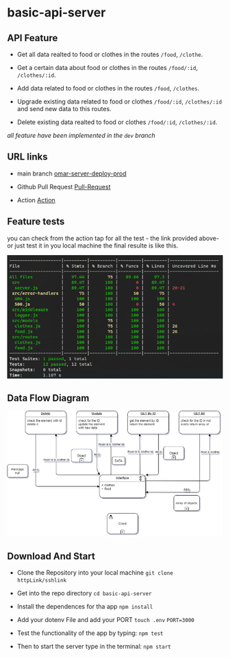 # basic-api-server

## API Feature

- Get all data realted to food or clothes in the routes `/food`, `/clothe`.

- Get a certain data about food or clothes in the routes `/food/:id`, `/clothes/:id`.

- Add data related to food or clothes in the routes `/food`, `/clothes`.

- Upgrade existing data related to food or clothes `/food/:id`, `/clothes/:id` and send new data to this routes.

- Delete existing data realted to food or clothes `/food/:id`, `/clothes/:id`.

_all feature have been implemented in the `dev` branch_

## URL links

- main branch
  [omar-server-deploy-prod](https://oht-api-server.herokuapp.com/)

- Github Pull Request
  [Pull-Request](https://github.com/Omar-Tarawneh/basic-api-server/pull/1)

- Action
  [Action](https://github.com/Omar-Tarawneh/basic-api-server/actions)

## Feature tests

you can check from the action tap for all the test - the link provided above- or just test it in you local machine the final resulte is like this.

![data-flow-diagram](img/testing-lab03.png)

## Data Flow Diagram

![data-flow-diagram](img/lab03.png)

## Download And Start

- Clone the Repository into your local machine
  `git clone httpLink/sshlink`

- Get into the repo directory
  `cd basic-api-server`

- Install the dependences for tha app
  `npm install`

- Add your dotenv File and add your PORT
  `touch .env`
  `PORT=3000`

- Test the functionality of the app by typing:
  `npm test`

- Then to start the server type in the terminal:
  `npm start`
